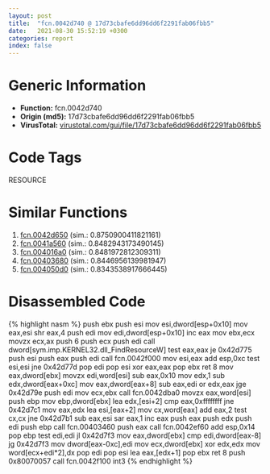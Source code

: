 ```yaml
---
layout: post
title:  "fcn.0042d740 @ 17d73cbafe6dd96dd6f2291fab06fbb5"
date:   2021-08-30 15:52:19 +0300
categories: report
index: false
---
```


# Generic Information
- **Function:** fcn.0042d740
- **Origin (md5):** 17d73cbafe6dd96dd6f2291fab06fbb5
- **VirusTotal:** [virustotal.com/gui/file/17d73cbafe6dd96dd6f2291fab06fbb5][virustotal_ref]

# Code Tags
<span class="tag" id="RESOURCE">RESOURCE</span>


# Similar Functions

1. [fcn.0042d650][similar_1_ref] (sim.: 0.8750900411821161)
2. [fcn.0041a560][similar_2_ref] (sim.: 0.8482943173490145)
3. [fcn.004016a0][similar_3_ref] (sim.: 0.8481972812309311)
4. [fcn.00403680][similar_4_ref] (sim.: 0.8446956139981947)
5. [fcn.004050d0][similar_5_ref] (sim.: 0.8343538917666445)


# Disassembled Code

{% highlight nasm %}
push ebx
push esi
mov esi,dword[esp+0x10]
mov eax,esi
shr eax,4
push edi
mov edi,dword[esp+0x10]
inc eax
mov ebx,ecx
movzx ecx,ax
push 6
push ecx
push edi
call dword[sym.imp.KERNEL32.dll_FindResourceW]
test eax,eax
je 0x42d775
push esi
push eax
push edi
call fcn.0042f000
mov esi,eax
add esp,0xc
test esi,esi
jne 0x42d77d
pop edi
pop esi
xor eax,eax
pop ebx
ret 8
mov eax,dword[ebx]
movzx edi,word[esi]
sub eax,0x10
mov edx,1
sub edx,dword[eax+0xc]
mov eax,dword[eax+8]
sub eax,edi
or edx,eax
jge 0x42d79e
push edi
mov ecx,ebx
call fcn.0042dba0
movzx eax,word[esi]
push ebp
mov ebp,dword[ebx]
lea edx,[esi+2]
cmp eax,0xffffffff
jne 0x42d7c1
mov eax,edx
lea esi,[eax+2]
mov cx,word[eax]
add eax,2
test cx,cx
jne 0x42d7b1
sub eax,esi
sar eax,1
inc eax
push eax
push edx
push edi
push ebp
call fcn.00403460
push eax
call fcn.0042ef60
add esp,0x14
pop ebp
test edi,edi
jl 0x42d7f3
mov eax,dword[ebx]
cmp edi,dword[eax-8]
jg 0x42d7f3
mov dword[eax-0xc],edi
mov ecx,dword[ebx]
xor edx,edx
mov word[ecx+edi*2],dx
pop edi
pop esi
lea eax,[edx+1]
pop ebx
ret 8
push 0x80070057
call fcn.0042f100
int3 
{% endhighlight %}


[similar_1_ref]: /report/fcn.0042d650@17d73cbafe6dd96dd6f2291fab06fbb5
[similar_2_ref]: /report/fcn.0041a560@be7fba7cc724acf4ae2900d99e0fc9c3
[similar_3_ref]: /report/fcn.004016a0@7b00dd8f2abf54a73bfb09681334ff78
[similar_4_ref]: /report/fcn.00403680@4fe38de7c6c86a1bad209560fa052231
[similar_5_ref]: /report/fcn.004050d0@fac4f0be03ac37bd8be7ef737cdcee10
[virustotal_ref]: https://www.virustotal.com/gui/file/17d73cbafe6dd96dd6f2291fab06fbb5